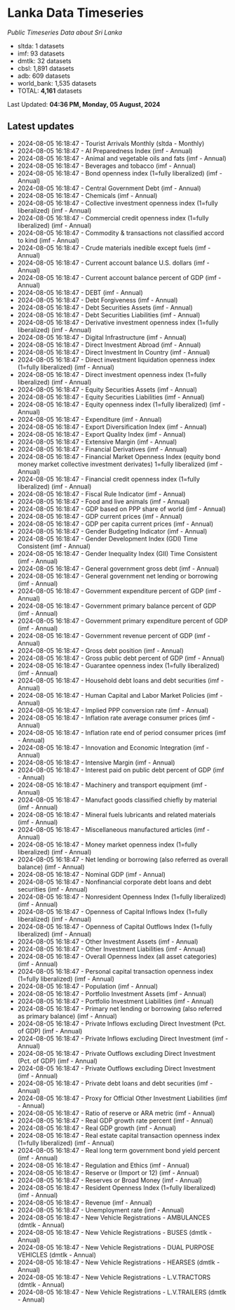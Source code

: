 # Lanka Data Timeseries
*Public Timeseries Data about Sri Lanka*

* sltda: 1 datasets
* imf: 93 datasets
* dmtlk: 32 datasets
* cbsl: 1,891 datasets
* adb: 609 datasets
* world_bank: 1,535 datasets
* TOTAL: **4,161** datasets

Last Updated: **04:36 PM, Monday, 05 August, 2024**

## Latest updates

* 2024-08-05 16:18:47 - Tourist Arrivals Monthly (sltda - Monthly)
* 2024-08-05 16:18:47 - AI Preparedness Index (imf - Annual)
* 2024-08-05 16:18:47 - Animal and vegetable oils and fats (imf - Annual)
* 2024-08-05 16:18:47 - Beverages and tobacco (imf - Annual)
* 2024-08-05 16:18:47 - Bond openness index (1=fully liberalized) (imf - Annual)
* 2024-08-05 16:18:47 - Central Government Debt (imf - Annual)
* 2024-08-05 16:18:47 - Chemicals (imf - Annual)
* 2024-08-05 16:18:47 - Collective investment openness index (1=fully liberalized) (imf - Annual)
* 2024-08-05 16:18:47 - Commercial credit openness index (1=fully liberalized) (imf - Annual)
* 2024-08-05 16:18:47 - Commodity & transactions not classified accord to kind (imf - Annual)
* 2024-08-05 16:18:47 - Crude materials inedible except fuels (imf - Annual)
* 2024-08-05 16:18:47 - Current account balance U.S. dollars (imf - Annual)
* 2024-08-05 16:18:47 - Current account balance percent of GDP (imf - Annual)
* 2024-08-05 16:18:47 - DEBT (imf - Annual)
* 2024-08-05 16:18:47 - Debt Forgiveness (imf - Annual)
* 2024-08-05 16:18:47 - Debt Securities Assets (imf - Annual)
* 2024-08-05 16:18:47 - Debt Securities Liabilities (imf - Annual)
* 2024-08-05 16:18:47 - Derivative investment openness index (1=fully liberalized) (imf - Annual)
* 2024-08-05 16:18:47 - Digital Infrastructure (imf - Annual)
* 2024-08-05 16:18:47 - Direct Investment Abroad (imf - Annual)
* 2024-08-05 16:18:47 - Direct Investment In Country (imf - Annual)
* 2024-08-05 16:18:47 - Direct investment liquidation openness index (1=fully liberalized) (imf - Annual)
* 2024-08-05 16:18:47 - Direct investment openness index (1=fully liberalized) (imf - Annual)
* 2024-08-05 16:18:47 - Equity Securities Assets (imf - Annual)
* 2024-08-05 16:18:47 - Equity Securities Liabilities (imf - Annual)
* 2024-08-05 16:18:47 - Equity openness index (1=fully liberalized) (imf - Annual)
* 2024-08-05 16:18:47 - Expenditure (imf - Annual)
* 2024-08-05 16:18:47 - Export Diversification Index (imf - Annual)
* 2024-08-05 16:18:47 - Export Quality Index (imf - Annual)
* 2024-08-05 16:18:47 - Extensive Margin (imf - Annual)
* 2024-08-05 16:18:47 - Financial Derivatives (imf - Annual)
* 2024-08-05 16:18:47 - Financial Market Openness Index (equity bond money market collective investment derivates) 1=fully liberalized (imf - Annual)
* 2024-08-05 16:18:47 - Financial credit openness index (1=fully liberalized) (imf - Annual)
* 2024-08-05 16:18:47 - Fiscal Rule Indicator (imf - Annual)
* 2024-08-05 16:18:47 - Food and live animals (imf - Annual)
* 2024-08-05 16:18:47 - GDP based on PPP share of world (imf - Annual)
* 2024-08-05 16:18:47 - GDP current prices (imf - Annual)
* 2024-08-05 16:18:47 - GDP per capita current prices (imf - Annual)
* 2024-08-05 16:18:47 - Gender Budgeting Indicator (imf - Annual)
* 2024-08-05 16:18:47 - Gender Development Index (GDI) Time Consistent (imf - Annual)
* 2024-08-05 16:18:47 - Gender Inequality Index (GII) Time Consistent (imf - Annual)
* 2024-08-05 16:18:47 - General government gross debt (imf - Annual)
* 2024-08-05 16:18:47 - General government net lending or borrowing (imf - Annual)
* 2024-08-05 16:18:47 - Government expenditure percent of GDP (imf - Annual)
* 2024-08-05 16:18:47 - Government primary balance percent of GDP (imf - Annual)
* 2024-08-05 16:18:47 - Government primary expenditure percent of GDP (imf - Annual)
* 2024-08-05 16:18:47 - Government revenue percent of GDP (imf - Annual)
* 2024-08-05 16:18:47 - Gross debt position (imf - Annual)
* 2024-08-05 16:18:47 - Gross public debt percent of GDP (imf - Annual)
* 2024-08-05 16:18:47 - Guarantee openness index (1=fully liberalized) (imf - Annual)
* 2024-08-05 16:18:47 - Household debt loans and debt securities (imf - Annual)
* 2024-08-05 16:18:47 - Human Capital and Labor Market Policies (imf - Annual)
* 2024-08-05 16:18:47 - Implied PPP conversion rate (imf - Annual)
* 2024-08-05 16:18:47 - Inflation rate average consumer prices (imf - Annual)
* 2024-08-05 16:18:47 - Inflation rate end of period consumer prices (imf - Annual)
* 2024-08-05 16:18:47 - Innovation and Economic Integration (imf - Annual)
* 2024-08-05 16:18:47 - Intensive Margin (imf - Annual)
* 2024-08-05 16:18:47 - Interest paid on public debt percent of GDP (imf - Annual)
* 2024-08-05 16:18:47 - Machinery and transport equipment (imf - Annual)
* 2024-08-05 16:18:47 - Manufact goods classified chiefly by material (imf - Annual)
* 2024-08-05 16:18:47 - Mineral fuels lubricants and related materials (imf - Annual)
* 2024-08-05 16:18:47 - Miscellaneous manufactured articles (imf - Annual)
* 2024-08-05 16:18:47 - Money market openness index (1=fully liberalized) (imf - Annual)
* 2024-08-05 16:18:47 - Net lending or borrowing (also referred as overall balance) (imf - Annual)
* 2024-08-05 16:18:47 - Nominal GDP (imf - Annual)
* 2024-08-05 16:18:47 - Nonfinancial corporate debt loans and debt securities (imf - Annual)
* 2024-08-05 16:18:47 - Nonresident Openness Index (1=fully liberalized) (imf - Annual)
* 2024-08-05 16:18:47 - Openness of Capital Inflows Index (1=fully liberalized) (imf - Annual)
* 2024-08-05 16:18:47 - Openness of Capital Outflows Index (1=fully liberalized) (imf - Annual)
* 2024-08-05 16:18:47 - Other Investment Assets (imf - Annual)
* 2024-08-05 16:18:47 - Other Investment Liabilities (imf - Annual)
* 2024-08-05 16:18:47 - Overall Openness Index (all asset categories) (imf - Annual)
* 2024-08-05 16:18:47 - Personal capital transaction openness index (1=fully liberalized) (imf - Annual)
* 2024-08-05 16:18:47 - Population (imf - Annual)
* 2024-08-05 16:18:47 - Portfolio Investment Assets (imf - Annual)
* 2024-08-05 16:18:47 - Portfolio Investment Liabilities (imf - Annual)
* 2024-08-05 16:18:47 - Primary net lending or borrowing (also referred as primary balance) (imf - Annual)
* 2024-08-05 16:18:47 - Private Inflows excluding Direct Investment (Pct. of GDP) (imf - Annual)
* 2024-08-05 16:18:47 - Private Inflows excluding Direct Investment (imf - Annual)
* 2024-08-05 16:18:47 - Private Outflows excluding Direct Investment (Pct. of GDP) (imf - Annual)
* 2024-08-05 16:18:47 - Private Outflows excluding Direct Investment (imf - Annual)
* 2024-08-05 16:18:47 - Private debt loans and debt securities (imf - Annual)
* 2024-08-05 16:18:47 - Proxy for Official Other Investment Liabilities (imf - Annual)
* 2024-08-05 16:18:47 - Ratio of reserve or ARA metric (imf - Annual)
* 2024-08-05 16:18:47 - Real GDP growth rate percent (imf - Annual)
* 2024-08-05 16:18:47 - Real GDP growth (imf - Annual)
* 2024-08-05 16:18:47 - Real estate capital transaction openness index (1=fully liberalized) (imf - Annual)
* 2024-08-05 16:18:47 - Real long term government bond yield percent (imf - Annual)
* 2024-08-05 16:18:47 - Regulation and Ethics (imf - Annual)
* 2024-08-05 16:18:47 - Reserve or (Import or 12) (imf - Annual)
* 2024-08-05 16:18:47 - Reserves or Broad Money (imf - Annual)
* 2024-08-05 16:18:47 - Resident Openness Index (1=fully liberalized) (imf - Annual)
* 2024-08-05 16:18:47 - Revenue (imf - Annual)
* 2024-08-05 16:18:47 - Unemployment rate (imf - Annual)
* 2024-08-05 16:18:47 - New Vehicle Registrations - AMBULANCES (dmtlk - Annual)
* 2024-08-05 16:18:47 - New Vehicle Registrations - BUSES (dmtlk - Annual)
* 2024-08-05 16:18:47 - New Vehicle Registrations - DUAL PURPOSE VEHICLES (dmtlk - Annual)
* 2024-08-05 16:18:47 - New Vehicle Registrations - HEARSES (dmtlk - Annual)
* 2024-08-05 16:18:47 - New Vehicle Registrations - L.V.TRACTORS (dmtlk - Annual)
* 2024-08-05 16:18:47 - New Vehicle Registrations - L.V.TRAILERS (dmtlk - Annual)